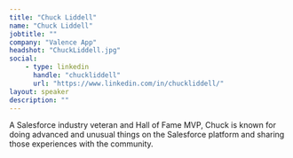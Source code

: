 ```yaml
---
title: "Chuck Liddell"
name: "Chuck Liddell"
jobtitle: ""
company: "Valence App"
headshot: "ChuckLiddell.jpg"
social:
    - type: linkedin
      handle: "chuckliddell"
      url: "https://www.linkedin.com/in/chuckliddell/"
layout: speaker
description: ""
---
```


A Salesforce industry veteran and Hall of Fame MVP, Chuck is known for doing advanced and unusual things on the Salesforce platform and sharing those experiences with the community.
